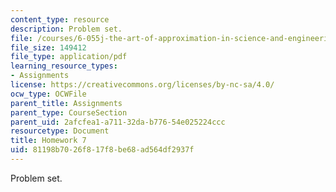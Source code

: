 ```yaml
---
content_type: resource
description: Problem set.
file: /courses/6-055j-the-art-of-approximation-in-science-and-engineering-spring-2008/81198b7026f817f8be68ad564df2937f_hw07.pdf
file_size: 149412
file_type: application/pdf
learning_resource_types:
- Assignments
license: https://creativecommons.org/licenses/by-nc-sa/4.0/
ocw_type: OCWFile
parent_title: Assignments
parent_type: CourseSection
parent_uid: 2afcfea1-a711-32da-b776-54e025224ccc
resourcetype: Document
title: Homework 7
uid: 81198b70-26f8-17f8-be68-ad564df2937f
---
```

Problem set.